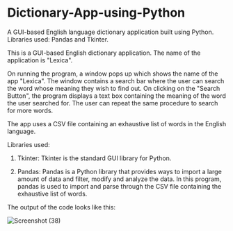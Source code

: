 # Dictionary-App-using-Python
A GUI-based English language dictionary application built using Python. Libraries used: Pandas and Tkinter.

This is a GUI-based English dictionary application. The name of the application is "Lexica". 

On running the program, a window pops up which shows the name of the app "Lexica". The window contains a search bar where the user can search the word whose meaning they wish to find out. On clicking on the "Search Button", the program displays a text box containing the meaning of the word the user searched for. The user can repeat the same procedure to search for more words. 

The app uses a CSV file containing an exhaustive list of words in the English language. 

Libraries used:

1. Tkinter: Tkinter is the standard GUI library for Python.

2. Pandas: Pandas is a Python library that provides ways to import a large amount of data and filter, modify and analyze the data. In this program, pandas is used to import and parse through the CSV file containing the exhaustive list of words. 


The output of the code looks like this:

![Screenshot (38)](https://user-images.githubusercontent.com/59520431/123549967-da203500-d788-11eb-8efb-b546aee08568.png)

